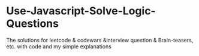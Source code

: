 # Use-Javascript-Solve-Logic-Questions
The solutions for leetcode &amp; codewars &amp;interview question &amp; Brain-teasers, etc. with code and my simple explanations
